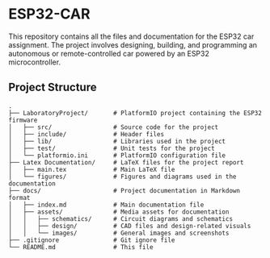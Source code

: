 # ESP32-CAR

This repository contains all the files and documentation for the ESP32 car assignment. The project involves designing, building, and programming an autonomous or remote-controlled car powered by an ESP32 microcontroller.

## Project Structure

```plaintext
.
├── LaboratoryProject/       # PlatformIO project containing the ESP32 firmware
│   ├── src/                 # Source code for the project
│   ├── include/             # Header files
│   ├── lib/                 # Libraries used in the project
│   ├── test/                # Unit tests for the project
│   └── platformio.ini       # PlatformIO configuration file
├── Latex Documentation/     # LaTeX files for the project report
│   ├── main.tex             # Main LaTeX file
│   └── figures/             # Figures and diagrams used in the documentation
├── docs/                    # Project documentation in Markdown format
│   ├── index.md             # Main documentation file
│   ├── assets/              # Media assets for documentation
│   │   ├── schematics/      # Circuit diagrams and schematics
│   │   ├── design/          # CAD files and design-related visuals
│   │   └── images/          # General images and screenshots
├── .gitignore               # Git ignore file
└── README.md                # This file
